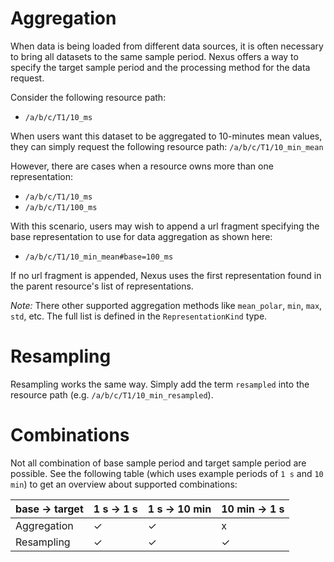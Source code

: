 # Aggregation

When data is being loaded from different data sources, it is often necessary to bring all datasets to the same sample period. Nexus offers a way to specify the target sample period and the processing method for the data request.

Consider the following resource path:

- `/a/b/c/T1/10_ms`

When users want this dataset to be aggregated to 10-minutes mean values, they can simply request the following resource path:
`/a/b/c/T1/10_min_mean`

However, there are cases when a resource owns more than one representation:

- `/a/b/c/T1/10_ms`
- `/a/b/c/T1/100_ms`

With this scenario, users may wish to append a url fragment specifying the base representation to use for data aggregation as shown here:

- `/a/b/c/T1/10_min_mean#base=100_ms`

If no url fragment is appended, Nexus uses the first representation found in the parent resource's list of representations.

*Note:* There other supported aggregation methods like `mean_polar`, `min`, `max`, `std`, etc. The full list is defined in the `RepresentationKind` type.

# Resampling
Resampling works the same way. Simply add the term `resampled` into the resource path (e.g. `/a/b/c/T1/10_min_resampled`).

# Combinations
Not all combination of base sample period and target sample period are possible. See the following table (which uses example periods of `1 s` and `10 min`) to get an overview about supported combinations:

| base → target | 1 s → 1 s | 1 s → 10 min | 10 min → 1 s |
|---------------|-----------|--------------|--------------|
| Aggregation   | ✓         | ✓            | x           |
| Resampling    | ✓         | ✓            | ✓           |
